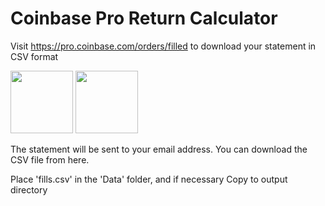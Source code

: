 # Coinbase Pro Return Calculator

Visit https://pro.coinbase.com/orders/filled to download your statement in CSV format

<img src="https://i.imgur.com/x9rwwv5.jpg" width="100">

<img src="https://i.imgur.com/yUau34c.jpg" width="100">

The statement will be sent to your email address. You can download the CSV file from here.

Place 'fills.csv' in the 'Data' folder, and if necessary Copy to output directory